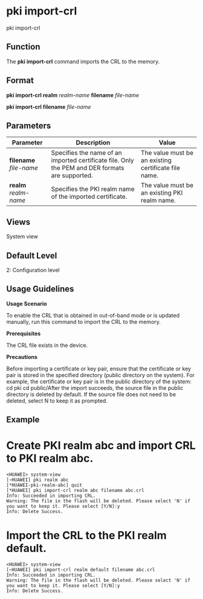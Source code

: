 pki import-crl
==============

pki import-crl

Function
--------



The **pki import-crl** command imports the CRL to the memory.




Format
------

**pki import-crl realm** *realm-name* **filename** *file-name*

**pki import-crl filename** *file-name*


Parameters
----------

| Parameter | Description | Value |
| --- | --- | --- |
| **filename** *file-name* | Specifies the name of an imported certificate file. Only the PEM and DER formats are supported. | The value must be an existing certificate file name. |
| **realm** *realm-name* | Specifies the PKI realm name of the imported certificate. | The value must be an existing PKI realm name. |



Views
-----

System view


Default Level
-------------

2: Configuration level


Usage Guidelines
----------------

**Usage Scenario**

To enable the CRL that is obtained in out-of-band mode or is updated manually, run this command to import the CRL to the memory.

**Prerequisites**



The CRL file exists in the device.



**Precautions**



Before importing a certificate or key pair, ensure that the certificate or key pair is stored in the specified directory (public directory on the system). For example, the certificate or key pair is in the public directory of the system:<huawei> cd pki<huawei> cd public/After the import succeeds, the source file in the public directory is deleted by default. If the source file does not need to be deleted, select N to keep it as prompted.




Example
-------

# Create PKI realm abc and import CRL to PKI realm abc.
```
<HUAWEI> system-view
[~HUAWEI] pki realm abc
[*HUAWEI-pki-realm-abc] quit
[*HUAWEI] pki import-crl realm abc filename abc.crl
Info: Succeeded in importing CRL.
Warning: The file in the flash will be deleted. Please select 'N' if you want to keep it. Please select [Y/N]:y                     
Info: Delete Success.

```

# Import the CRL to the PKI realm default.
```
<HUAWEI> system-view
[~HUAWEI] pki import-crl realm default filename abc.crl
Info: Succeeded in importing CRL.
Warning: The file in the flash will be deleted. Please select 'N' if you want to keep it. Please select [Y/N]:y                     
Info: Delete Success.

```